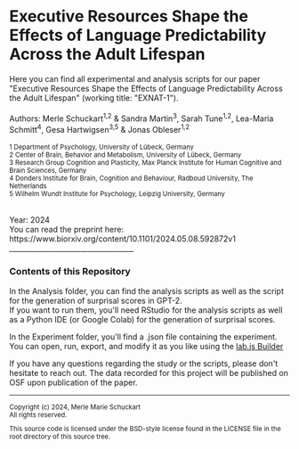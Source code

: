 # Executive Resources Shape the Effects of Language Predictability Across the Adult Lifespan


Here you can find all experimental and analysis scripts for our paper "Executive Resources Shape the Effects of Language Predictability Across the Adult Lifespan" (working title: "EXNAT-1").
<br><br>
Authors: Merle Schuckart<sup>1,2</sup> & Sandra Martin<sup>3</sup>, Sarah Tune<sup>1,2</sup>, Lea-Maria Schmitt<sup>4</sup>, Gesa Hartwigsen<sup>3,5</sup> & Jonas Obleser<sup>1,2</sup> 
<br><br>
<sup> 
1 Department of Psychology, University of Lübeck, Germany<br>
2 Center of Brain, Behavior and Metabolism, University of Lübeck, Germany<br>
3 Research Group Cognition and Plasticity, Max Planck Institute for Human Cognitive and Brain Sciences, Germany<br> 
4 Donders Institute for Brain, Cognition and Behaviour, Radboud University, The Netherlands<br>
5 Wilhelm Wundt Institute for Psychology, Leipzig University, Germany <br>
</sup> 

<br>
Year: 2024 
<br>
You can read the preprint here: https://www.biorxiv.org/content/10.1101/2024.05.08.592872v1
___________________________________

### Contents of this Repository 

In the Analysis folder, you can find the analysis scripts as well as the script for the generation of surprisal scores in GPT-2.<br>If you want to run them, you'll need RStudio for the analysis scripts as well as a Python IDE (or Google Colab) for the generation of surprisal scores.

In the Experiment folder, you'll find a .json file containing the experiment.
<br>You can open, run, export, and modify it as you like using the [lab.js Builder](https://labjs.felixhenninger.com/)

If you have any questions regarding the study or the scripts, please don't hesitate to reach out.
The data recorded for this project will be published on OSF upon publication of the paper. 

___________________________________

<sup> 
Copyright (c) 2024, Merle Marie Schuckart<br>
All rights reserved.

This source code is licensed under the BSD-style license found in the
LICENSE file in the root directory of this source tree. 
</sup> 
